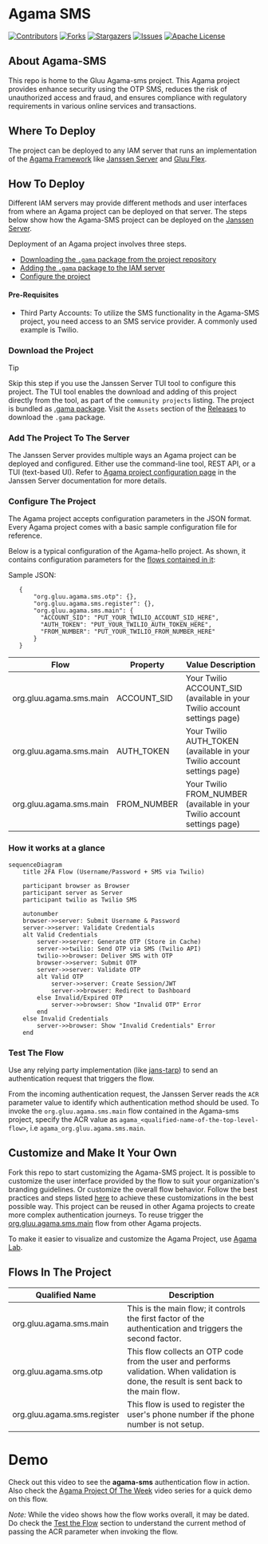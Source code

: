 # Agama SMS

<!-- These are statistics for this repository-->
[![Contributors][contributors-shield]][contributors-url]
[![Forks][forks-shield]][forks-url]
[![Stargazers][stars-shield]][stars-url]
[![Issues][issues-shield]][issues-url]
[![Apache License][license-shield]][license-url]

## About Agama-SMS

This repo is home to the Gluu Agama-sms project. This Agama project provides
enhance security using the OTP SMS, reduces the risk of unauthorized access
and fraud, and ensures compliance with regulatory requirements in various
online services and transactions.



## Where To Deploy

The project can be deployed to any IAM server that runs an implementation of
the [Agama Framework](https://docs.jans.io/head/agama/introduction/) like
[Janssen Server](https://jans.io) and [Gluu Flex](https://gluu.org/flex/).


## How To Deploy

Different IAM servers may provide different methods and
user interfaces from where an Agama project can be deployed on that server.
The steps below show how the Agama-SMS project can be deployed on the
[Janssen Server](https://jans.io).

Deployment of an Agama project involves three steps.

- [Downloading the `.gama` package from the project repository](#download-the-project)
- [Adding the `.gama` package to the IAM server](#add-the-project-to-the-server)
- [Configure the project](#configure-the-project)


#### Pre-Requisites
- Third Party Accounts: To utilize the SMS functionality in the Agama-SMS project, you need access to an SMS service provider. A commonly used example is Twilio.


### Download the Project

> [!TIP]
> Skip this step if you use the Janssen Server TUI tool to
> configure this project. The TUI tool enables the download and adding of this
> project directly from the tool, as part of the `community projects` listing.
The project is bundled as 
[.gama package](https://docs.jans.io/head/agama/gama-format/). 
Visit the `Assets` section of the 
[Releases](https://github.com/GluuFederation/agama-sms/releases) to download 
the `.gama` package.


### Add The Project To The Server


The Janssen Server provides multiple ways an Agama project can be 
deployed and configured. Either use the command-line tool, REST API, or a 
TUI (text-based UI). Refer to 
[Agama project configuration page](https://docs.jans.io/head/admin/config-guide/auth-server-config/agama-project-configuration/) in the Janssen Server documentation for more details.



### Configure The Project

The Agama project accepts configuration parameters in the JSON format. Every Agama 
project comes with a basic sample configuration file for reference.

Below is a typical configuration of the Agama-hello project. As shown, it contains
configuration parameters for the [flows contained in it](#flows-in-the-project):

Sample JSON:

```
   {
       "org.gluu.agama.sms.otp": {},
       "org.gluu.agama.sms.register": {},
       "org.gluu.agama.sms.main": {
         "ACCOUNT_SID": "PUT_YOUR_TWILIO_ACCOUNT_SID_HERE",
         "AUTH_TOKEN": "PUT_YOUR_TWILIO_AUTH_TOKEN_HERE",
         "FROM_NUMBER": "PUT_YOUR_TWILIO_FROM_NUMBER_HERE"
       }
   }
```

| Flow | Property | Value Description |
| ------------- | ------------- |----------------------- |
| org.gluu.agama.sms.main | ACCOUNT_SID | Your Twilio ACCOUNT_SID (available in your Twilio account settings page)|
| org.gluu.agama.sms.main | AUTH_TOKEN | Your Twilio AUTH_TOKEN (available in your Twilio account settings page)|
| org.gluu.agama.sms.main | FROM_NUMBER | Your Twilio FROM_NUMBER (available in your Twilio account settings page)|

### How it works at a glance

```mermaid
sequenceDiagram
    title 2FA Flow (Username/Password + SMS via Twilio)

    participant browser as Browser
    participant server as Server
    participant twilio as Twilio SMS

    autonumber
    browser->>server: Submit Username & Password
    server->>server: Validate Credentials
    alt Valid Credentials
        server->>server: Generate OTP (Store in Cache)
        server->>twilio: Send OTP via SMS (Twilio API)
        twilio->>browser: Deliver SMS with OTP
        browser->>server: Submit OTP
        server->>server: Validate OTP
        alt Valid OTP
            server->>server: Create Session/JWT
            server->>browser: Redirect to Dashboard
        else Invalid/Expired OTP
            server->>browser: Show "Invalid OTP" Error
        end
    else Invalid Credentials
        server->>browser: Show "Invalid Credentials" Error
    end
```

### Test The Flow

Use any relying party implementation (like [jans-tarp](https://github.com/JanssenProject/jans/tree/main/demos/jans-tarp)) 
to send an authentication request that triggers the flow.

From the incoming authentication request, the Janssen Server reads the `ACR` 
parameter value to identify which authentication method should be used. 
To invoke the `org.gluu.agama.sms.main` flow contained in the Agama-sms project,
specify the ACR value as `agama_<qualified-name-of-the-top-level-flow>`, 
i.e `agama_org.gluu.agama.sms.main`.



## Customize and Make It Your Own

Fork this repo to start customizing the Agama-SMS project. It is possible to 
customize the user interface provided by the flow to suit your organization's 
branding 
guidelines. Or customize the overall flow behavior. Follow the best
practices and steps listed 
[here](https://docs.jans.io/head/admin/developer/agama/agama-best-practices/#project-reuse-and-customizations) 
to achieve these customizations in the best possible way. 
This project can be reused in other Agama projects to create more complex 
authentication journeys. To reuse trigger the 
[org.gluu.agama.sms.main](#flows-in-the-project) flow from other Agama projects.

To make it easier to visualize and customize the Agama Project, use
[Agama Lab](https://cloud.gluu.org/agama-lab/login).


## Flows In The Project

| Qualified Name| Description |
| ------------- | ------------- |
| org.gluu.agama.sms.main | This is the main flow; it controls the first factor of the authentication and triggers the second factor.|
| org.gluu.agama.sms.otp | This flow collects an OTP code from the user and performs validation. When validation is done, the result is sent back to the main flow.|
| org.gluu.agama.sms.register| This flow is used to register the user's phone number if the phone number is not setup.|



# Demo

Check out this video to see the **agama-sms** authentication flow in action.
Also check the
[Agama Project Of The Week](https://gluu.org/agama-project-of-the-week/) video
series for a quick demo on this flow.

*Note:*
While the video shows how the flow works overall, it may be dated. Do check the
[Test the Flow](#test-the-flow) section to understand the current
method of passing the ACR parameter when invoking the flow.

<!-- This are stats url reference for this repository -->

[contributors-shield]: https://img.shields.io/github/contributors/GluuFederation/agama-sms.svg?style=for-the-badge

[contributors-url]: https://github.com/GluuFederation/agama-sms/graphs/contributors

[forks-shield]: https://img.shields.io/github/forks/GluuFederation/agama-sms.svg?style=for-the-badge

[forks-url]: https://github.com/GluuFederation/agama-sms/network/members

[stars-shield]: https://img.shields.io/github/stars/GluuFederation/agama-sms?style=for-the-badge

[stars-url]: https://github.com/GluuFederation/agama-sms/stargazers

[issues-shield]: https://img.shields.io/github/issues/GluuFederation/agama-sms.svg?style=for-the-badge

[issues-url]: https://github.com/GluuFederation/agama-sms/issues

[license-shield]: https://img.shields.io/github/license/GluuFederation/agama-sms.svg?style=for-the-badge

[license-url]: https://github.com/GluuFederation/agama-sms/blob/main/LICENSE
